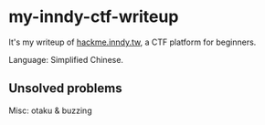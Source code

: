 # my-inndy-ctf-writeup

It's my writeup of [hackme.inndy.tw](http://hackme.inndy.tw), a CTF platform for beginners.

Language: Simplified Chinese.

## Unsolved problems

Misc: otaku & buzzing